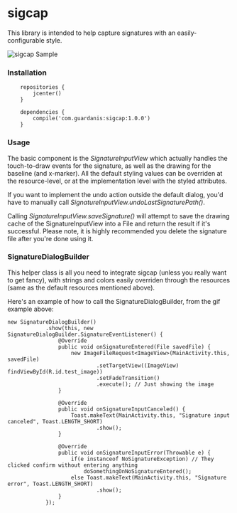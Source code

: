 # sigcap

This library is intended to help capture signatures with an easily-configurable style.

![sigcap Sample](https://github.com/mattsilber/sigcap/raw/master/sigcap.gif)

### Installation

```
    repositories {
        jcenter()
    }

    dependencies {
        compile('com.guardanis:sigcap:1.0.0')
    }
```

### Usage

The basic component is the *SignatureInputView* which actually handles the touch-to-draw events for the signature, as well as the drawing for the baseline (and x-marker). All the default styling values can be overriden at the resource-level, or at the implementation level with the styled attributes.

If you want to implement the undo action outside the default dialog, you'd have to manually call *SignatureInputView.undoLastSignaturePath()*.

Calling *SignatureInputView.saveSignature()* will attempt to save the drawing cache of the SignatureInputView into a File and return the result if it's successful. Please note, it is highly recommended you delete the signature file after you're done using it.

### SignatureDialogBuilder

This helper class is all you need to integrate sigcap (unless you really want to get fancy), with strings and colors easily overriden through the resources (same as the default resources mentioned above).

Here's an example of how to call the SignatureDialogBuilder, from the gif example above:

    new SignatureDialogBuilder()
                .show(this, new SignatureDialogBuilder.SignatureEventListener() {
                    @Override
                    public void onSignatureEntered(File savedFile) {
                        new ImageFileRequest<ImageView>(MainActivity.this, savedFile)
                                .setTargetView((ImageView) findViewById(R.id.test_image))
                                .setFadeTransition()
                                .execute(); // Just showing the image 
                    }

                    @Override
                    public void onSignatureInputCanceled() {
                        Toast.makeText(MainActivity.this, "Signature input canceled", Toast.LENGTH_SHORT)
                                .show();
                    }

                    @Override
                    public void onSignatureInputError(Throwable e) {
                        if(e instanceof NoSignatureException) // They clicked confirm without entering anything
                            doSomethingOnNoSignatureEntered();
                        else Toast.makeText(MainActivity.this, "Signature error", Toast.LENGTH_SHORT)
                                .show();
                    }
                });
